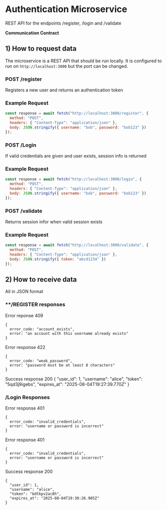 # Authentication Microservice
REST API for the endpoints /register, /login and /validate

**Communication Contract**
## 1) How to request data
The microservice is a REST API that should be run locally. It is configured to run on `http://localhost:3000` but the port can be changed.

### **POST /register**
Registers a new user and returns an authentication token 

### **Example Request**
```js
const response = await fetch("http://localhost:3000/register", {
  method: "POST",
  headers: { "Content-Type": "application/json" },
  body: JSON.stringify({ username: "bob", password: "bob123" })
});
```

### **POST /Login**
If valid credentials are given and user exists, session info is returned 

### **Example Request**
```js
const response = await fetch("http://localhost:3000/login", {
  method: "POST",
  headers: { "Content-Type": "application/json" },
  body: JSON.stringify({ username: "bob", password: "bob123" })
});
```


### **POST /validate**
Returns session infor when valid session exists 

### **Example Request**
```js
const response = await fetch("http://localhost:3000/validate", {
  method: "POST",
  headers: { "Content-Type": "application/json" },
  body: JSON.stringify({ token: "abcd1234" })
});
```

## 2) How to receive data
All in JSON format 

### **/REGISTER responses 
Error reponse 409
```
{
  error_code: "account_exists",
  error: "an account with this username already exists"
}
```

Error response 422
```
{
  error_code: "weak_password",
  error: "password must be at least 8 characters"
}
```

Success response 200
{
  "user_id": 1,
  "username": "alice",
  "token": "5qd3j9igebs",
  "expires_at": "2025-08-04T19:27:39.770Z"
}

### **/Login Responses**
Error response 401
```
{
  error_code: "invalid_credentials",
  error: "username or password is incorrect"
}
```

Error response 401
```
{
  error_code: "invalid_credentials",
  error: "username or password is incorrect"
}
```
Success response 200
```
{
  "user_id": 1,
  "username": "alice",
  "token": "bdtkpv2ac8h",
  "expires_at": "2025-08-04T19:30:26.905Z"
}
```


